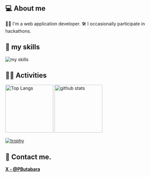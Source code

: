 ## 💻 About me
👨‍💻 I'm a web application developer.
🛠  I occasionally participate in hackathons.

## 🌱 my skills
<img alt="my skills" src="https://skillicons.dev/icons?theme=light&perline=8&i=ts,js,html,css,nodejs,react,nextjs,tailwind,vite,firebase,vercel,git,github,githubactions,figma" />



## 🏃‍♀️ Activities
<p align="left"> 
  <img alt="Top Langs" height="150px" src="https://github-readme-stats.vercel.app/api/top-langs/?username=PoPodada&layout=compact&show_icons=true" />
  <img alt="github stats" height="150px" src="https://github-readme-stats.vercel.app/api?username=PoPodada" />
</p>

[![trophy](https://github-profile-trophy.vercel.app/?username=PoPodada&margin-w=5)](https://github.com/tsuki-lab/)

## 📨 Contact me.
**[X - @PButabara](https://twitter.com/PButabara)**

<!-- ## 制作物内容

| 作品名 | 概要 | 使用技術 |
|--------|--------|--------|
|[Bug Buster](https://topaz.dev/projects/f7cd787d01e9a6f57918)|チーム開発<br/>ハックツハッカソン<br/> ~ スピノカップ ~|Typescript・React・Go・Echo・Supabase|
|[調整くん](https://topaz.dev/projects/659690ff9e0376146e5e)|即席チーム開発<br/>Progateハッカソン|Typescript・React・Tailwind・GCP・Firebase auth,store,hosting|
|[Tacos](https://github.com/2404-geekcamp/main)|チーム開発<br/>2024/5/5 技育ハッカソン|Javascript・React・Tailwind・express・supabase|
|[みゅっけた](https://github.com/PoPodada/BeginnersHackathon2024_Spring)|即席チーム開発<br/>関西ビギナーズハッカソン<br/>Progate賞受賞|Javascript・React・Tailwind・SpotifyAPI|
|[tsumajiroFAQ](https://topaz.dev/projects/fa8515c746d1c536fbc1)|チーム開発<br/>ツマジロハッカソン|Typescript・React|
| [IchidaisaiHP](2023.ichidaisai.com) | チーム開発<br/>HP | HTML・CSS・Javascript |
 -->
